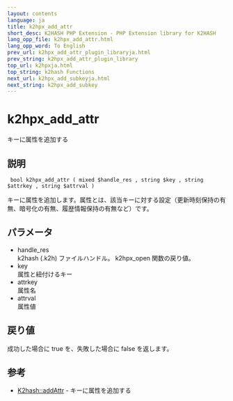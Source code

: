 ```yaml
---
layout: contents
language: ja
title: k2hpx_add_attr
short_desc: K2HASH PHP Extension - PHP Extension library for K2HASH
lang_opp_file: k2hpx_add_attr.html
lang_opp_word: To English
prev_url: k2hpx_add_attr_plugin_libraryja.html
prev_string: k2hpx_add_attr_plugin_library
top_url: k2hpxja.html
top_string: k2hash Functions
next_url: k2hpx_add_subkeyja.html
next_string: k2hpx_add_subkey
---
```


# k2hpx_add_attr
キーに属性を追加する

## 説明
```
 bool k2hpx_add_attr ( mixed $handle_res , string $key , string $attrkey , string $attrval )
```
キーに属性を追加します。属性とは、該当キーに対する設定（更新時刻保持の有無、暗号化の有無、履歴情報保持の有無など）です。 

## パラメータ
- handle_res  
k2hash (.k2h) ファイルハンドル。 k2hpx_open 関数の戻り値。
- key  
属性と紐付けるキー
- attrkey  
属性名
- attrval  
属性値

## 戻り値
成功した場合に true を、失敗した場合に false を返します。 

## 参考
- [K2hash::addAttr](k2h_addattrja.html) - キーに属性を追加する
